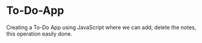 # To-Do-App
Creating a To-Do App using JavaScript where we can add, delete the notes, this operation easily done.
